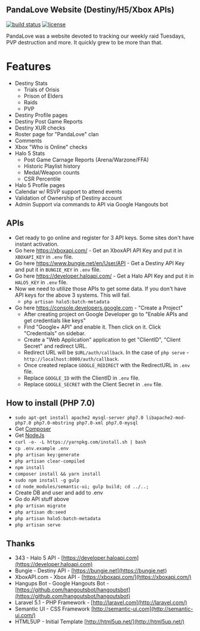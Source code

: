 ## PandaLove Website (Destiny/H5/Xbox APIs)

[![build status](https://gitlab.connortumbleson.com/iBotPeaches/PandaLove/badges/master/build.svg)](https://gitlab.connortumbleson.com/iBotPeaches/PandaLove/commits/master) [![license](https://img.shields.io/badge/license-dbad-green.svg)](http://www.dbad-license.org/)

PandaLove was a website devoted to tracking our weekly raid Tuesdays, PVP destruction and more. It quickly grew to be more than that.

# Features
* Destiny Stats
    * Trials of Orisis
    * Prison of Elders
    * Raids
    * PVP
* Destiny Profile pages
* Destiny Post Game Reports
* Destiny XUR checks
* Roster page for "PandaLove" clan
* Comments
* Xbox "Who is Online" checks
* Halo 5 Stats
    * Post Game Carnage Reports (Arena/Warzone/FFA)
    * Historic Playlist history
    * Medal/Weapon counts
    * CSR Percentile
* Halo 5 Profile pages
* Calendar w/ RSVP support to attend events
* Validation of Ownership of Destiny account
* Admin Support via commands to API via Google Hangouts bot

## APIs
- Get ready to go online and register for 3 API keys. Some sites don't have instant activation.
- Go here https://xboxapi.com/ - Get an XboxAPI API Key and put it in `XBOXAPI_KEY` in `.env` file.
- Go here https://www.bungie.net/en/User/API - Get a Destiny API Key and put it in `BUNGIE_KEY` in `.env` file.
- Go here https://developer.haloapi.com/ - Get a Halo API Key and put it in `HALO5_KEY` in `.env` file.
- Now we need to utilize those APIs to get some data. If you don't have API keys for the above 3 systems. This will fail.
    - `php artisan halo5:batch-metadata`
- Go here https://console.developers.google.com - "Create a Project"
    - After creating project on Google Developer go to "Enable APIs and get credentials like keys"
    - Find "Google+ API" and enable it. Then click on it. Click "Credentials" on sidebar.
    - Create a "Web Application" application to get "ClientID", "Client Secret" and redirect URL.
    - Redirect URL will be `$URL/auth/callback`. In the case of `php serve` - `http://localhost:8000/auth/callback`.
    - Once created replace `GOOGLE_REDIRECT` with the RedirectURL in `.env` file.
    - Replace `GOOGLE_ID` with the ClientID in `.env` file.
    - Replace `GOOGLE_SECRET` with the Client Secret in `.env` file.

## How to install (PHP 7.0)
- `sudo apt-get install apache2 mysql-server php7.0 libapache2-mod-php7.0 php7.0-mbstring php7.0-xml php7.0-mysql`
- Get [Composer](https://getcomposer.org/)
- Get [NodeJs](http://nodejs.org/)
- `curl -o- -L https://yarnpkg.com/install.sh | bash`
- `cp .env.example .env`
- `php artisan key:generate`
- `php artisan clear-compiled`
- `npm install`
- `composer install && yarn install`
- `sudo npm install -g gulp`
- `cd node_modules/semantic-ui; gulp build; cd ../..;`
- Create DB and user and add to .env
- Go do API stuff above
- `php artisan migrate`
- `php artisan db:seed`
- `php artisan halo5:batch-metadata`
- `php artisan serve`

## Thanks
* 343 - Halo 5 API - [https://developer.haloapi.com](https://developer.haloapi.com)
* Bungie - Destiny API - [https://bungie.net](https://bungie.net)
* XboxAPI.com - Xbox API - [https://xboxapi.com/](https://xboxapi.com/)
* Hangups Bot - Google Hangouts Bot - [https://github.com/hangoutsbot/hangoutsbot](https://github.com/hangoutsbot/hangoutsbot)
* Laravel 5.1 - PHP Framework - [http://laravel.com](http://laravel.com/)
* Semantic UI - CSS Framework [http://semantic-ui.com](http://semantic-ui.com/)
* HTML5UP - Initial Template [http://html5up.net/](http://html5up.net/)